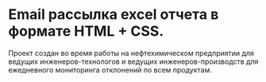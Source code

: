 # Email рассылка excel отчета в формате HTML + CSS.
Проект создан во время работы на нефтехимическом предприятии для ведущих инженеров-технологов и ведущих инженеров-производств для ежедневного мониторинга отклонений по всем продуктам.
